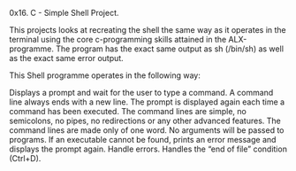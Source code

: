 0x16. C - Simple Shell Project.

This projects looks at recreating the shell the same way as it operates in the terminal using the
core c-programming skills attained in the ALX-programme.
The program has the exact same output as sh (/bin/sh) as well as the exact same error output.

This Shell programme operates in the following way:

Displays a prompt and wait for the user to type a command. A command line always ends with a new line.
The prompt is displayed again each time a command has been executed.
The command lines are simple, no semicolons, no pipes, no redirections or any other advanced features.
The command lines are made only of one word. No arguments will be passed to programs.
If an executable cannot be found, prints an error message and displays the prompt again.
Handle errors.
Handles the “end of file” condition (Ctrl+D).
